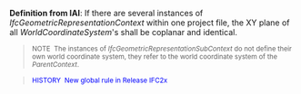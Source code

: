 **Definition from IAI**: If there are several instances of _IfcGeometricRepresentationContext_ within one project file, the XY plane of all _WorldCoordinateSystem_'s shall be coplanar and identical.

> <small>NOTE  The instances of
<i>IfcGeometricRepresentationSubContext</i> do not define their
own world coordinate system, they refer to the world coordinate
system of the <i>ParentContext</i>.</small>

> <small><font color="#0000FF">HISTORY  New global rule
in Release IFC2x</font></small>